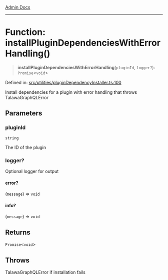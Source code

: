 [Admin Docs](/)

***

# Function: installPluginDependenciesWithErrorHandling()

> **installPluginDependenciesWithErrorHandling**(`pluginId`, `logger?`): `Promise`\<`void`\>

Defined in: [src/utilities/pluginDependencyInstaller.ts:100](https://github.com/Sourya07/talawa-api/blob/ead7a48e0174153214ee7311f8b242ee1c1a12ca/src/utilities/pluginDependencyInstaller.ts#L100)

Install dependencies for a plugin with error handling that throws TalawaGraphQLError

## Parameters

### pluginId

`string`

The ID of the plugin

### logger?

Optional logger for output

#### error?

(`message`) => `void`

#### info?

(`message`) => `void`

## Returns

`Promise`\<`void`\>

## Throws

TalawaGraphQLError if installation fails
